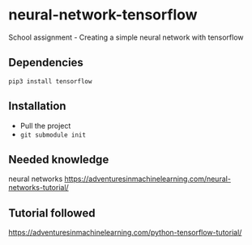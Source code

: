# neural-network-tensorflow
School assignment - Creating a simple neural network with tensorflow

## Dependencies
``pip3 install tensorflow``

## Installation
- Pull the project
- ``git submodule init``

## Needed knowledge
neural networks
https://adventuresinmachinelearning.com/neural-networks-tutorial/

## Tutorial followed
https://adventuresinmachinelearning.com/python-tensorflow-tutorial/
